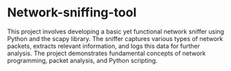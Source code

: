 # Network-sniffing-tool
This project involves developing a basic yet functional network sniffer using Python and the scapy library. The sniffer captures various types of network packets, extracts relevant information, and logs this data for further analysis. The project demonstrates fundamental concepts of network programming, packet analysis, and Python scripting.

